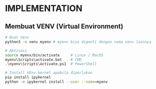 # IMPLEMENTATION

## Membuat VENV (Virtual Environment)
```bash
# Buat Venv
python3 -m venv myenv # myenv bisa diganti dengan nama venv lainnya

# Aktivasi
source myenv/bin/activate     # Linux / MacOS
myenv\Scripts\activate.bat    # CMD
.\myenv\Scripts\Activate.ps1  # PowerShell

# Install VEnv kernel apabila diperlukan
pip install ipykernel
python -m ipykernel install --user --name=myenv
```
